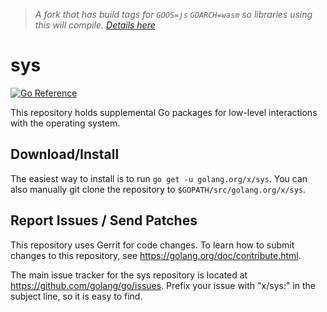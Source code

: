 > *A fork that has build tags for `GOOS=js` `GOARCH=wasm` so libraries using this will compile. [Details here](wasm/README.md)*

# sys

[![Go Reference](https://pkg.go.dev/badge/golang.org/x/sys.svg)](https://pkg.go.dev/golang.org/x/sys)

This repository holds supplemental Go packages for low-level interactions with
the operating system.

## Download/Install

The easiest way to install is to run `go get -u golang.org/x/sys`. You can
also manually git clone the repository to `$GOPATH/src/golang.org/x/sys`.

## Report Issues / Send Patches

This repository uses Gerrit for code changes. To learn how to submit changes to
this repository, see https://golang.org/doc/contribute.html.

The main issue tracker for the sys repository is located at
https://github.com/golang/go/issues. Prefix your issue with "x/sys:" in the
subject line, so it is easy to find.
